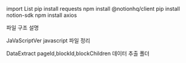 import List
pip install requests
npm install @notionhq/client
pip install notion-sdk
npm install axios

파일 구조 설명

JaVaScriptVer
javascript 파일 정리

DataExtract
pageId,blockId,blockChildren 데이터 추출 폴더
